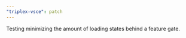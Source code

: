 ```yaml
---
"triplex-vsce": patch
---
```


Testing minimizing the amount of loading states behind a feature gate.
